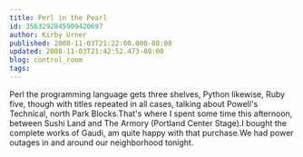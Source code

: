 ```yaml
---
title: Perl in the Pearl
id: 3563292845909420697
author: Kirby Urner
published: 2008-11-03T21:22:00.000-08:00
updated: 2008-11-03T21:42:52.473-08:00
blog: control_room
tags: 
---
```


Perl the programming language gets three shelves, Python likewise, Ruby five, though with titles repeated in all cases, talking about Powell's Technical, north Park Blocks.[](http://www.flickr.com/photos/17157315@N00/3001184136/)That's where I spent some time this afternoon, between Sushi Land and The Armory (Portland Center Stage).[](http://www.flickr.com/photos/17157315@N00/3000336945/)I bought the complete works of Gaudi, am quite happy with that purchase.[](http://www.flickr.com/photos/17157315@N00/3000343141/)We had power outages in and around our neighborhood tonight.[](http://www.flickr.com/photos/17157315@N00/3001027079/)